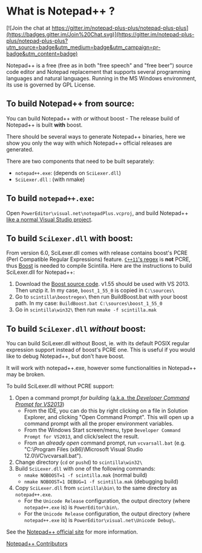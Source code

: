 # What is Notepad++ ?

[![Join the chat at https://gitter.im/notepad-plus-plus/notepad-plus-plus](https://badges.gitter.im/Join%20Chat.svg)](https://gitter.im/notepad-plus-plus/notepad-plus-plus?utm_source=badge&utm_medium=badge&utm_campaign=pr-badge&utm_content=badge)

Notepad++ is a free (free as in both "free speech" and "free beer") source code editor and Notepad replacement that supports several programming languages and natural languages. Running in the MS Windows environment, its use is governed by GPL License.


## To build Notepad++ from source:

You can build Notepad++ with *or* without boost - The release build of Notepad++ is built **with** boost.

There should be several ways to generate Notepad++ binaries, here we show you only the way with which Notepad++ official releases are generated.

There are two components that need to be built separately:
- `notepad++.exe`: (depends on `SciLexer.dll`)
- `SciLexer.dll` : (with nmake)

## To build `notepad++.exe`:

Open `PowerEditor\visual.net\notepadPlus.vcproj`, and build Notepad++ [like a normal Visual Studio project](https://msdn.microsoft.com/en-us/library/7s88b19e.aspx).

## To build `SciLexer.dll` with boost:

From version 6.0, SciLexer.dll comes with release contains boost's PCRE (Perl Compatible Regular Expressions) feature. [`C++11`'s regex](http://en.cppreference.com/w/cpp/regex) is **not** PCRE, thus [Boost](http://www.boost.org/) is needed to compile Scintilla.
Here are the instructions to build SciLexer.dll for Notepad++:
 1. Download the [Boost source code](http://sourceforge.net/projects/boost/files/boost/1.55.0/). v1.55 should be used with VS 2013. Then unzip it. In my case, `boost_1_55_0` is copied in `C:\sources\`
 2. Go to `scintilla\boostregex\` then run BuildBoost.bat with your boost path. In my case: `BuildBoost.bat C:\sources\boost_1_55_0`
 3. Go in `scintilla\win32\` then run `nmake -f scintilla.mak`


## To build `SciLexer.dll` *without* boost:

You can build SciLexer.dll without Boost, ie. with its default POSIX regular expression support instead of boost's PCRE one. This is useful if you would like to debug Notepad++, but don't have boost.

It will work with notepad++.exe, however some functionalities in Notepad++ may be broken.

To build SciLexer.dll without PCRE support:
 1. Open a command prompt *for building* ([a.k.a. the *Developer Command Prompt for VS2013*](https://msdn.microsoft.com/en-us/library/f2ccy3wt.aspx))
    - From the IDE, you can do this by right clicking on a file in Solution Explorer, and clicking "Open Command Prompt". This will open up a command prompt with all the proper environment variables.
    - From the Windows Start screen/menu, type `Developer Command Prompt for VS2013`, and click/select the result.
    - From an *already open* command prompt, run `vcvarsall.bat` (e.g. "C:\Program Files (x86)\Microsoft Visual Studio 12.0\VC\vcvarsall.bat").
 2. Change directory (`cd` or `pushd`) to `scintilla\win32\`
 3. Build `SciLexer.dll` with one of the following commands:
    - `nmake NOBOOST=1 -f scintilla.mak`         (normal build)
    - `nmake NOBOOST=1 DEBUG=1 -f scintilla.mak` (debugging build)
 4. Copy `SciLexer.dll` from `scintilla\bin\` to the same directory as `notepad++.exe`.
    - For the `Unicode Release` configuration, the output directory (where `notepad++.exe` is) is `PowerEditor\bin\`.
    - For the `Unicode Release` configuration, the output directory (where `notepad++.exe` is) is `PowerEditor\visual.net\Unicode Debug\`.


See the [Notepad++ official site](http://notepad-plus-plus.org/) for more information.

[Notepad++ Contributors](http://notepad-plus-plus.org/contributors)
